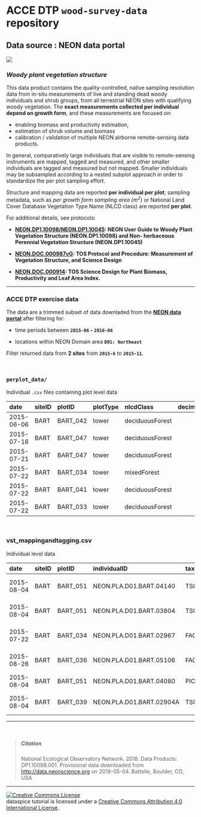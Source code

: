 
ACCE DTP `wood-survey-data` repository
==================

Data source : NEON data portal
------------------------------

![](http://data.neonscience.org/neon-data-theme/images/logo--blue-neon-data.png)

### *Woody plant vegetation structure*

This data product contains the quality-controlled, native sampling resolution data from in-situ measurements of live and standing dead woody individuals and shrub groups, from all terrestrial NEON sites with qualifying woody vegetation. The **exact measurements collected per individual depend on growth form**, and these measurements are focused on:

-   enabling biomass and productivity estimation,
-   estimation of shrub volume and biomass
-   calibration / validation of multiple NEON airborne remote-sensing data products.

In general, comparatively large individuals that are visible to remote-sensing instruments are mapped, tagged and measured, and other smaller individuals are tagged and measured but not mapped. Smaller individuals may be subsampled according to a nested subplot approach in order to standardize the per plot sampling effort.

Structure and mapping data are reported **per individual per plot**; sampling metadata, such as *per growth form sampling area (m<sup>2</sup>)* or National Land Cover Database Vegetation Type Name (NLCD class) are reported **per plot**.

For additional details, see protocols:

-   **[NEON.DP1.10098/NEON.DP1.10045](https://github.com/annakrystalli/dataspice-tutorial/blob/master/assets/methods/NEON_vegStructure_userGuide_vA.pdf): NEON User Guide to Woody Plant Vegetation Structure (NEON.DP1.10098) and Non- herbaceous Perennial Vegetation Structure (NEON.DP1.10045)**

-   **[NEON.DOC.000987vG](https://github.com/annakrystalli/dataspice-tutorial/blob/master/assets/methods/NEON.DOC.000987vF.pdf): TOS Protocol and Procedure: Measurement of Vegetation Structure, and Science Design**

-   **[NEON.DOC.000914](https://github.com/annakrystalli/dataspice-tutorial/blob/master/assets/methods/NEON.DOC.000914vA.pdf): TOS Science Design for Plant Biomass, Productivity and Leaf Area Index.**

------------------------------------------------------------------------

### ACCE DTP exercise data

The data are a trimmed subset of data downladed from the [**NEON data portal**](http://data.neonscience.org/browse-data) after filtering for:

-   time periods between **`2015-06` - `2016-06`**

-   locations within NEON Domain area **`D01: Northeast`**

Filter returned data from **2 sites** from **`2015-6`** to **`2015-11`**.

<br>

### `perplot_data/` 

Individual `.csv` files containing plot level data

| date       | siteID | plotID    | plotType | nlcdClass       |  decimalLatitude|  decimalLongitude| treesPresent | shrubsPresent | lianasPresent |  totalSampledAreaTrees|  totalSampledAreaShrubSapling|  totalSampledAreaLiana| recordedBy                       |
|:-----------|:-------|:----------|:---------|:----------------|----------------:|-----------------:|:-------------|:--------------|:--------------|----------------------:|-----------------------------:|----------------------:|:---------------------------------|
| 2015-06-06 | BART   | BART\_042 | tower    | deciduousForest |         44.06019|         -71.28805| NA           | NA            | NA            |                    800|                           400|                    800| wmtulGhdefWiPr5g1VRF0YnRBawgSBx1 |
| 2015-07-16 | BART   | BART\_047 | tower    | deciduousForest |         44.06496|         -71.29087| NA           | NA            | NA            |                    800|                           400|                    800| XdV86USKkiYZfb6rmwpnK/f2Yah5qnQO |
| 2015-07-21 | BART   | BART\_047 | tower    | deciduousForest |         44.06496|         -71.29087| NA           | NA            | NA            |                    800|                           400|                    800| XdV86USKkiYZfb6rmwpnK/f2Yah5qnQO |
| 2015-07-22 | BART   | BART\_034 | tower    | mixedForest     |         44.06428|         -71.28561| NA           | NA            | NA            |                    800|                           400|                    800| bWvVSKjgptV89BwHA3h10JNaeV+PHmDU |
| 2015-07-22 | BART   | BART\_041 | tower    | deciduousForest |         44.06534|         -71.28561| NA           | NA            | NA            |                    800|                           400|                    800| MRgCvwP2WueoGZahvpQXNZ+be1CYdCGm |
| 2015-07-22 | BART   | BART\_033 | tower    | deciduousForest |         44.06320|         -71.28367| NA           | NA            | NA            |                    800|                           100|                    800| XdV86USKkiYZfb6rmwpnK/f2Yah5qnQO |

<br>

### vst\_mappingandtagging.csv

Individual level data

| date       | siteID | plotID    | individualID             | taxonID | scientificName                 | recordedBy                       |
|:-----------|:-------|:----------|:-------------------------|:--------|:-------------------------------|:---------------------------------|
| 2015-08-04 | BART   | BART\_051 | NEON.PLA.D01.BART.04140  | TSCA    | Tsuga canadensis (L.) Carrière | 6HzkzFDdLaNgPi31AaqxNPsuI5nRHqWu |
| 2015-08-04 | BART   | BART\_051 | NEON.PLA.D01.BART.03804  | TSCA    | Tsuga canadensis (L.) Carrière | 6HzkzFDdLaNgPi31AaqxNPsuI5nRHqWu |
| 2015-07-22 | BART   | BART\_034 | NEON.PLA.D01.BART.02967  | FAGR    | Fagus grandifolia Ehrh.        | zODC+zTh3jdHKFo7lDoQcuNYRkWsGu3I |
| 2015-08-26 | BART   | BART\_036 | NEON.PLA.D01.BART.05106  | FAGR    | Fagus grandifolia Ehrh.        | zODC+zTh3jdHKFo7lDoQcuNYRkWsGu3I |
| 2015-08-04 | BART   | BART\_051 | NEON.PLA.D01.BART.04080  | PICEA   | Picea sp.                      | 6HzkzFDdLaNgPi31AaqxNPsuI5nRHqWu |
| 2015-08-04 | BART   | BART\_039 | NEON.PLA.D01.BART.02904A | TSCA    | Tsuga canadensis (L.) Carrière | 0uwWHUCkGoRVT9RpJxngFjI8cZrsFWgn |

------------------------------------------------------------------------

<br>

> ##### Citation
>
> National Ecological Observatory Network. 2018. Data Products: DP1.10098.001. Provisional data downloaded from <http://data.neonscience.org> on 2018-05-04. Battelle, Boulder, CO, USA

------------------------------------------------------------------------

<a rel="license" href="http://creativecommons.org/licenses/by/4.0/"><img alt="Creative Commons License" style="border-width:0" src="https://i.creativecommons.org/l/by/4.0/88x31.png" /></a><br /><span xmlns:dct="http://purl.org/dc/terms/" property="dct:title">dataspice tutorial</span> is licensed under a <a rel="license" href="http://creativecommons.org/licenses/by/4.0/">Creative Commons Attribution 4.0 International License</a>.
